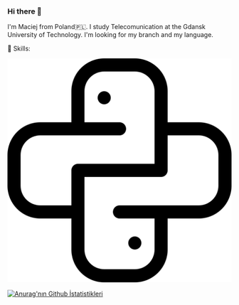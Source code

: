 ### Hi there 👋

I'm Maciej from Poland🇵🇱. I study Telecomunication at the Gdansk University of Technology. I'm looking for my branch and my language. 

🦾  Skills:


![alt text](https://github.com/KlebowskiMaciej/KlebowskiMaciej/blob/main/python.png?raw=true)




[![Anurag'nın Github İstatistikleri](https://github-readme-stats.vercel.app/api?username=KlebowskiMaciej)](https://github.com/anuraghazra/github-readme-stats)
